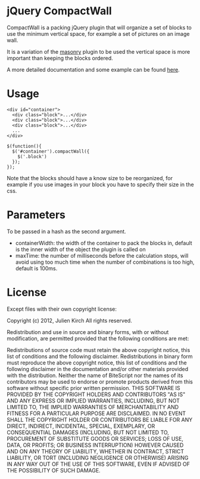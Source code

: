 # jQuery CompactWall

CompactWall is a packing jQuery plugin that will organize a set of blocks to use the minimum vertical space,
for example a set of pictures on an image wall.

It is a variation of the [masonry](http://masonry.desandro.com/) plugin to be used the vertical space is more important
than keeping the blocks ordered.

A more detailed documentation and some example can be found [here](http://archiloque.net/compactwall.html).

# Usage

    <div id="container">
      <div class="block">...</div>
      <div class="block">...</div>
      <div class="block">...</div>
      ...
    </div>

    $(function(){
      $('#container').compactWall({
        $('.block')
      });
    });

Note that the blocks should have a know size to be reorganized, for example if you use images in your block you have
to specify their size in the css.

# Parameters

To be passed in a hash as the second argument.

- containerWidth: the width of the container to pack the blocks in, default is the inner width of the object the plugin is called on
- maxTime: the number of milliseconds before the calculation stops, will avoid using too much time when the number of combinations is too high, default is 100ms.

# License

Except files with their own copyright license:

Copyright (c) 2012, Julien Kirch
All rights reserved.

Redistribution and use in source and binary forms, with or without modification, are permitted provided that the
following conditions are met:

Redistributions of source code must retain the above copyright notice, this list of conditions and the following
disclaimer.
Redistributions in binary form must reproduce the above copyright notice, this list of conditions and the following
disclaimer in the documentation and/or other materials provided with the distribution.
Neither the name of BiteScript nor the names of its contributors may be used to endorse or promote products derived from
this software without specific prior written permission.
THIS SOFTWARE IS PROVIDED BY THE COPYRIGHT HOLDERS AND CONTRIBUTORS "AS IS" AND ANY EXPRESS OR IMPLIED WARRANTIES,
INCLUDING, BUT NOT LIMITED TO, THE IMPLIED WARRANTIES OF MERCHANTABILITY AND FITNESS FOR A PARTICULAR PURPOSE ARE
DISCLAIMED. IN NO EVENT SHALL THE COPYRIGHT HOLDER OR CONTRIBUTORS BE LIABLE FOR ANY DIRECT, INDIRECT, INCIDENTAL,
SPECIAL, EXEMPLARY, OR CONSEQUENTIAL DAMAGES (INCLUDING, BUT NOT LIMITED TO, PROCUREMENT OF SUBSTITUTE GOODS OR
SERVICES; LOSS OF USE, DATA, OR PROFITS; OR BUSINESS INTERRUPTION) HOWEVER CAUSED AND ON ANY THEORY OF LIABILITY,
WHETHER IN CONTRACT, STRICT LIABILITY, OR TORT (INCLUDING NEGLIGENCE OR OTHERWISE) ARISING IN ANY WAY OUT OF THE USE OF
THIS SOFTWARE, EVEN IF ADVISED OF THE POSSIBILITY OF SUCH DAMAGE.